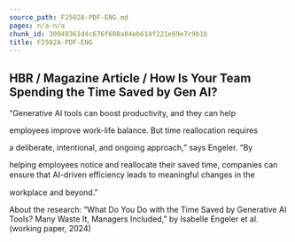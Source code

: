 ```yaml
---
source_path: F2502A-PDF-ENG.md
pages: n/a-n/a
chunk_id: 30949361d4c676f608a84eb614f221e69e7c9b1b
title: F2502A-PDF-ENG
---
```

## HBR / Magazine Article / How Is Your Team Spending the Time Saved by Gen AI?

“Generative AI tools can boost productivity, and they can help

employees improve work-life balance. But time reallocation requires

a deliberate, intentional, and ongoing approach,” says Engeler. “By

helping employees notice and reallocate their saved time, companies can ensure that AI-driven eﬃciency leads to meaningful changes in the

workplace and beyond.”

About the research: “What Do You Do with the Time Saved by Generative AI Tools? Many Waste It, Managers Included,” by Isabelle Engeler et al. (working paper, 2024)
